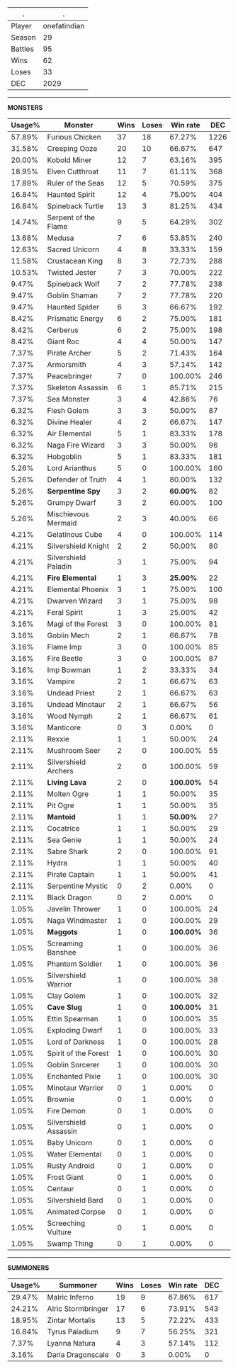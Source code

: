 .|.
|-|-
Player|onefatindian
Season|29
Battles|95
Wins|62
Loses|33
DEC|2029

---
**MONSTERS**

Usage%|Monster|Wins|Loses|Win rate|DEC|
-|-|-|-|-|-|
57.89%|Furious Chicken|37|18|67.27%|1226|
31.58%|Creeping Ooze|20|10|66.67%|647|
20.00%|Kobold Miner|12|7|63.16%|395|
18.95%|Elven Cutthroat|11|7|61.11%|368|
17.89%|Ruler of the Seas|12|5|70.59%|375|
16.84%|Haunted Spirit|12|4|75.00%|404|
16.84%|Spineback Turtle|13|3|81.25%|434|
14.74%|Serpent of the Flame|9|5|64.29%|302|
13.68%|Medusa|7|6|53.85%|240|
12.63%|Sacred Unicorn|4|8|33.33%|159|
11.58%|Crustacean King|8|3|72.73%|288|
10.53%|Twisted Jester|7|3|70.00%|222|
9.47%|Spineback Wolf|7|2|77.78%|238|
9.47%|Goblin Shaman|7|2|77.78%|220|
9.47%|Haunted Spider|6|3|66.67%|192|
8.42%|Prismatic Energy|6|2|75.00%|181|
8.42%|Cerberus|6|2|75.00%|198|
8.42%|Giant Roc|4|4|50.00%|147|
7.37%|Pirate Archer|5|2|71.43%|164|
7.37%|Armorsmith|4|3|57.14%|142|
7.37%|Peacebringer|7|0|100.00%|246|
7.37%|Skeleton Assassin|6|1|85.71%|215|
7.37%|Sea Monster|3|4|42.86%|76|
6.32%|Flesh Golem|3|3|50.00%|87|
6.32%|Divine Healer|4|2|66.67%|147|
6.32%|Air Elemental|5|1|83.33%|178|
6.32%|Naga Fire Wizard|3|3|50.00%|96|
6.32%|Hobgoblin|5|1|83.33%|181|
5.26%|Lord Arianthus|5|0|100.00%|160|
5.26%|Defender of Truth|4|1|80.00%|132|
5.26%|**Serpentine Spy**|3|2|**60.00%**|82|
5.26%|Grumpy Dwarf|3|2|60.00%|100|
5.26%|Mischievous Mermaid|2|3|40.00%|66|
4.21%|Gelatinous Cube|4|0|100.00%|114|
4.21%|Silvershield Knight|2|2|50.00%|80|
4.21%|Silvershield Paladin|3|1|75.00%|94|
4.21%|**Fire Elemental**|1|3|**25.00%**|22|
4.21%|Elemental Phoenix|3|1|75.00%|100|
4.21%|Dwarven Wizard|3|1|75.00%|98|
4.21%|Feral Spirit|1|3|25.00%|42|
3.16%|Magi of the Forest|3|0|100.00%|81|
3.16%|Goblin Mech|2|1|66.67%|78|
3.16%|Flame Imp|3|0|100.00%|85|
3.16%|Fire Beetle|3|0|100.00%|87|
3.16%|Imp Bowman|1|2|33.33%|34|
3.16%|Vampire|2|1|66.67%|63|
3.16%|Undead Priest|2|1|66.67%|63|
3.16%|Undead Minotaur|2|1|66.67%|56|
3.16%|Wood Nymph|2|1|66.67%|61|
3.16%|Manticore|0|3|0.00%|0|
2.11%|Rexxie|1|1|50.00%|24|
2.11%|Mushroom Seer|2|0|100.00%|55|
2.11%|Silvershield Archers|2|0|100.00%|59|
2.11%|**Living Lava**|2|0|**100.00%**|54|
2.11%|Molten Ogre|1|1|50.00%|35|
2.11%|Pit Ogre|1|1|50.00%|35|
2.11%|**Mantoid**|1|1|**50.00%**|27|
2.11%|Cocatrice|1|1|50.00%|29|
2.11%|Sea Genie|1|1|50.00%|24|
2.11%|Sabre Shark|2|0|100.00%|91|
2.11%|Hydra|1|1|50.00%|40|
2.11%|Pirate Captain|1|1|50.00%|41|
2.11%|Serpentine Mystic|0|2|0.00%|0|
2.11%|Black Dragon|0|2|0.00%|0|
1.05%|Javelin Thrower|1|0|100.00%|24|
1.05%|Naga Windmaster|1|0|100.00%|29|
1.05%|**Maggots**|1|0|**100.00%**|36|
1.05%|Screaming Banshee|1|0|100.00%|36|
1.05%|Phantom Soldier|1|0|100.00%|36|
1.05%|Silvershield Warrior|1|0|100.00%|38|
1.05%|Clay Golem|1|0|100.00%|32|
1.05%|**Cave Slug**|1|0|**100.00%**|31|
1.05%|Ettin Spearman|1|0|100.00%|35|
1.05%|Exploding Dwarf|1|0|100.00%|33|
1.05%|Lord of Darkness|1|0|100.00%|28|
1.05%|Spirit of the Forest|1|0|100.00%|30|
1.05%|Goblin Sorcerer|1|0|100.00%|30|
1.05%|Enchanted Pixie|1|0|100.00%|30|
1.05%|Minotaur Warrior|0|1|0.00%|0|
1.05%|Brownie|0|1|0.00%|0|
1.05%|Fire Demon|0|1|0.00%|0|
1.05%|Silvershield Assassin|0|1|0.00%|0|
1.05%|Baby Unicorn|0|1|0.00%|0|
1.05%|Water Elemental|0|1|0.00%|0|
1.05%|Rusty Android|0|1|0.00%|0|
1.05%|Frost Giant|0|1|0.00%|0|
1.05%|Centaur|0|1|0.00%|0|
1.05%|Silvershield Bard|0|1|0.00%|0|
1.05%|Animated Corpse|0|1|0.00%|0|
1.05%|Screeching Vulture|0|1|0.00%|0|
1.05%|Swamp Thing|0|1|0.00%|0|

---
**SUMMONERS**

Usage%|Summoner|Wins|Loses|Win rate|DEC|
-|-|-|-|-|-|
29.47%|Malric Inferno|19|9|67.86%|617|
24.21%|Alric Stormbringer|17|6|73.91%|543|
18.95%|Zintar Mortalis|13|5|72.22%|433|
16.84%|Tyrus Paladium|9|7|56.25%|321|
7.37%|Lyanna Natura|4|3|57.14%|112|
3.16%|Daria Dragonscale|0|3|0.00%|0|
